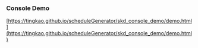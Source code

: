 ### Console Demo
[https://tingkao.github.io/scheduleGenerator/skd_console_demo/demo.html](https://tingkao.github.io/scheduleGenerator/skd_console_demo/demo.html)
